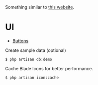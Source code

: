 
Something similar to [this website](https://www.theitalianexperiment.com/stories/chicken-little).

# UI
- [Buttons](https://getcssscan.com/css-buttons-examples)



Create sample data (optional)

    $ php artisan db:demo


Cache Blade Icons for better performance.

    $ php artisan icon:cache
